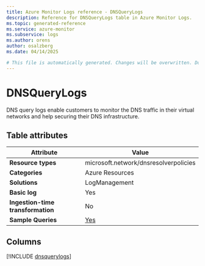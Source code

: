 ```yaml
---
title: Azure Monitor Logs reference - DNSQueryLogs
description: Reference for DNSQueryLogs table in Azure Monitor Logs.
ms.topic: generated-reference
ms.service: azure-monitor
ms.subservice: logs
ms.author: orens
author: osalzberg
ms.date: 04/14/2025

# This file is automatically generated. Changes will be overwritten. Do not change this file directly.
---
```


# DNSQueryLogs

DNS query logs enable customers to monitor the DNS traffic in their virtual networks and help securing their DNS infrastructure.


## Table attributes

|Attribute|Value|
|---|---|
|**Resource types**|microsoft.network/dnsresolverpolicies|
|**Categories**|Azure Resources|
|**Solutions**| LogManagement|
|**Basic log**|Yes|
|**Ingestion-time transformation**|No|
|**Sample Queries**|[Yes](/azure/azure-monitor/reference/queries/dnsquerylogs)|



## Columns
  
[!INCLUDE [dnsquerylogs](~/reusable-content/ce-skilling/azure/includes/azure-monitor/reference/tables/dnsquerylogs-include.md)]
